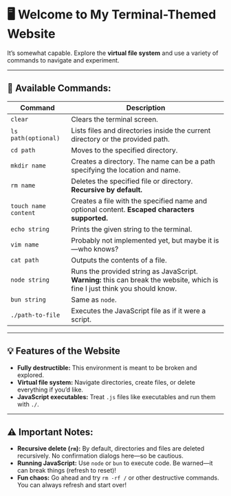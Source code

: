 # 🖥️ Welcome to My Terminal-Themed Website  
It’s somewhat capable. Explore the **virtual file system** and use a variety of commands to navigate and experiment.

---

## 🚀 **Available Commands:**

| Command                  | Description                                                                                 |
|-------------------------|---------------------------------------------------------------------------------------------|
| `clear`                  | Clears the terminal screen.                                                                |
| `ls path(optional)`      | Lists files and directories inside the current directory or the provided path.             |
| `cd path`                | Moves to the specified directory.                                                          |
| `mkdir name`             | Creates a directory. The name can be a path specifying the location and name.              |
| `rm name`                | Deletes the specified file or directory. **Recursive by default.**                         |
| `touch name content`     | Creates a file with the specified name and optional content. **Escaped characters supported.** |
| `echo string`            | Prints the given string to the terminal.                                                   |
| `vim name`               | Probably not implemented yet, but maybe it is—who knows?                                  |
| `cat path`               | Outputs the contents of a file.                                                            |
| `node string`            | Runs the provided string as JavaScript. **Warning:**  this can break the website, which is fine I just think you should know. |
| `bun string`             | Same as `node`.                                                                            |
| `./path-to-file`         | Executes the JavaScript file as if it were a script.                                       |

---

## 💡 **Features of the Website**
- **Fully destructible:** This environment is meant to be broken and explored.
- **Virtual file system:** Navigate directories, create files, or delete everything if you’d like.
- **JavaScript executables:** Treat `.js` files like executables and run them with `./`.
  
---

## ⚠️ **Important Notes:**
- **Recursive delete (`rm`):** By default, directories and files are deleted recursively. No confirmation dialogs here—so be cautious.
- **Running JavaScript:** Use `node` or `bun` to execute code. Be warned—it can break things (refresh to reset)!
- **Fun chaos:** Go ahead and try `rm -rf /` or other destructive commands. You can always refresh and start over!
